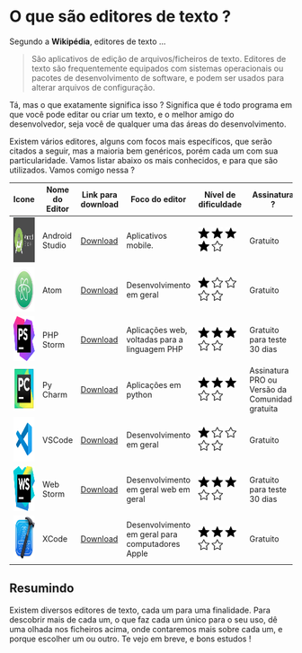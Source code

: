 # O que são editores de texto ?

Segundo a **Wikipédia**, editores de texto ...

> São aplicativos de edição de arquivos/ficheiros de texto. Editores de texto são frequentemente equipados com sistemas operacionais ou pacotes de desenvolvimento de software, e podem ser usados para alterar arquivos de configuração.

Tá, mas o que exatamente significa isso ?
Significa que é todo programa em que você pode editar ou criar um texto, e o melhor amigo do desenvolvedor, seja você de qualquer uma das áreas do desenvolvimento.

Existem vários editores, alguns com focos mais específicos, que serão citados a seguir, mas a maioria bem genéricos, porém cada um com sua particularidade. Vamos listar abaixo os mais conhecidos, e para que são utilizados. Vamos comigo nessa ?

<table>
  <thead>
    <tr>
      <th>
        Icone
      </th>
      <th>
        Nome do Editor
      </th>
      <th>
      Link para download
      </th>
      <th>
        Foco do editor
      </th>
      <th>
        Nível de dificuldade
      </th>
      <th>
        Assinatura ?
      </th>
    </tr>
  </thead>
  <tbody>
    <tr>
      <td>
        <img src="Images/android_studio.jpg" width=120" height="80"/>  
      </td>
      <td>
        Android Studio
      </td>
      <td>
        <a href="https://developer.android.com/studio">
          Download
        </a>
      </td>
      <td>
      Aplicativos mobile. 
      </td>
      <td>
        <img src="Images/fullfiled-star.png" width="20"/>
        <img src="Images/fullfiled-star.png" width="20"/>
        <img src="Images/fullfiled-star.png" width="20"/>
        <img src="Images/fullfiled-star.png" width="20"/>
        <img src="Images/empty-star.png" width="20"/>
      </td>
      <td>
        Gratuito
      </td>
    </tr>
     <tr>
      <td>
        <img src="Images/atom.png" width=120" height="80"/>  
      </td>
      <td>
        Atom
      </td>
      <td>
        <a href="https://atom.io">
          Download
        </a>
      </td>
      <td>
       Desenvolvimento em geral
      </td>
      <td>
        <img src="Images/fullfiled-star.png" width="20"/>
        <img src="Images/empty-star.png" width="20"/>
        <img src="Images/empty-star.png" width="20"/>
        <img src="Images/empty-star.png" width="20"/>
        <img src="Images/empty-star.png" width="20"/>
      </td>
      <td>
        Gratuito
      </td>
    </tr>
     <tr>
      <td>
        <img src="Images/phpstorm.png" width=120" height="80"/>  
      </td>
      <td>
        PHP Storm
      </td>
      <td>
        <a href="https://www.jetbrains.com/pt-br/phpstorm">
          Download
        </a>
      </td>
      <td>
        Aplicações web, voltadas para a linguagem PHP 
      </td>
      <td>
        <img src="Images/fullfiled-star.png" width="20"/>
        <img src="Images/fullfiled-star.png" width="20"/>
        <img src="Images/fullfiled-star.png" width="20"/>
        <img src="Images/empty-star.png" width="20"/>
        <img src="Images/empty-star.png" width="20"/>
      </td>
      <td>
        Gratuito para teste 30 dias
      </td>
    </tr>
     <tr>
      <td>
        <img src="Images/pycharm.png" width=120" height="80"/>  
      </td>
      <td>
        Py Charm
      </td>
      <td>
        <a href="https://www.jetbrains.com/pt-br/pycharm">
          Download
        </a>
      </td>
      <td>
        Aplicações em python 
      </td>
      <td>
        <img src="Images/fullfiled-star.png" width="20"/>
        <img src="Images/fullfiled-star.png" width="20"/>
        <img src="Images/fullfiled-star.png" width="20"/>
        <img src="Images/empty-star.png" width="20"/>
        <img src="Images/empty-star.png" width="20"/>
      </td>
      <td>
        Assinatura PRO ou Versão da Comunidade gratuita
      </td>
    </tr>
     <tr>
      <td>
        <img src="Images/vscode.jpg" width=120" height="80"/>  
      </td>
      <td>
        VSCode
      </td>
      <td>
        <a href="https://code.visualstudio.com">
          Download
        </a>
      </td>
      <td>
        Desenvolvimento em geral
      </td>
      <td>
        <img src="Images/fullfiled-star.png" width="20"/>
        <img src="Images/empty-star.png" width="20"/>
        <img src="Images/empty-star.png" width="20"/>
        <img src="Images/empty-star.png" width="20"/>
        <img src="Images/empty-star.png" width="20"/>
      </td>
      <td>
        Gratuito
      </td>
    </tr>
    <tr>
      <td>
        <img src="Images/webstorm.png" width=120" height="80"/>  
      </td>
      <td>
        Web Storm
      </td>
      <td>
        <a href="https://www.jetbrains.com/pt-br/webstorm/">
          Download
        </a>
      </td>
      <td>
        Desenvolvimento em geral web em geral
      </td>
      <td>
        <img src="Images/fullfiled-star.png" width="20"/>
        <img src="Images/fullfiled-star.png" width="20"/>
        <img src="Images/fullfiled-star.png" width="20"/>
        <img src="Images/empty-star.png" width="20"/>
        <img src="Images/empty-star.png" width="20"/>
      </td>
      <td>
        Gratuito para teste 30 dias
      </td>
    </tr>
      <tr>
      <td>
        <img src="Images/xcode.png" width=120" height="80"/>  
      </td>
      <td>
        XCode
      </td>
      <td>
        <a href="https://developer.apple.com/xcode/">
          Download
        </a>
      </td>
      <td>
        Desenvolvimento em geral para computadores Apple
      </td>
      <td>
        <img src="Images/fullfiled-star.png" width="20"/>
        <img src="Images/fullfiled-star.png" width="20"/>
        <img src="Images/fullfiled-star.png" width="20"/>
        <img src="Images/empty-star.png" width="20"/>
        <img src="Images/empty-star.png" width="20"/>
      </td>
      <td>
        Gratuito
      </td>
    </tr>
  </tbody>
</table>

## Resumindo

Existem diversos editores de texto, cada um para uma finalidade. Para descobrir mais de cada um, o que faz cada um único para o seu uso, dê uma olhada nos ficheiros acima, onde contaremos mais sobre cada um, e porque escolher um ou outro. 
Te vejo em breve, e bons estudos ! 
